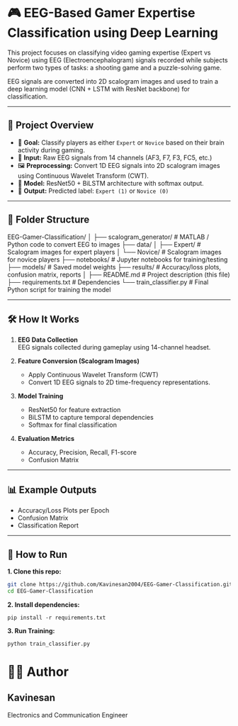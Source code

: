# 🎮 EEG-Based Gamer Expertise Classification using Deep Learning

This project focuses on classifying video gaming expertise (Expert vs Novice) using EEG (Electroencephalogram) signals recorded while subjects perform two types of tasks: a shooting game and a puzzle-solving game.

EEG signals are converted into 2D scalogram images and used to train a deep learning model (CNN + LSTM with ResNet backbone) for classification.

---

## 🧠 Project Overview

- 🎯 **Goal:** Classify players as either `Expert` or `Novice` based on their brain activity during gaming.
- 🧪 **Input:** Raw EEG signals from 14 channels (AF3, F7, F3, FC5, etc.)
- 🖼️ **Preprocessing:** Convert 1D EEG signals into 2D scalogram images using Continuous Wavelet Transform (CWT).
- 🧠 **Model:** ResNet50 + BiLSTM architecture with softmax output.
- 🎯 **Output:** Predicted label: `Expert (1)` or `Novice (0)`

---

## 📂 Folder Structure

EEG-Gamer-Classification/
│
├── scalogram_generator/ # MATLAB / Python code to convert EEG to images
├── data/
│ ├── Expert/ # Scalogram images for expert players
│ └── Novice/ # Scalogram images for novice players
├── notebooks/ # Jupyter notebooks for training/testing
├── models/ # Saved model weights
├── results/ # Accuracy/loss plots, confusion matrix, reports
│
├── README.md # Project description (this file)
├── requirements.txt # Dependencies
└── train_classifier.py # Final Python script for training the model


---

## 🛠️ How It Works

1. **EEG Data Collection**  
   EEG signals collected during gameplay using 14-channel headset.

2. **Feature Conversion (Scalogram Images)**  
   - Apply Continuous Wavelet Transform (CWT)
   - Convert 1D EEG signals to 2D time-frequency representations.

3. **Model Training**  
   - ResNet50 for feature extraction
   - BiLSTM to capture temporal dependencies
   - Softmax for final classification

4. **Evaluation Metrics**  
   - Accuracy, Precision, Recall, F1-score  
   - Confusion Matrix

---

## 📊 Example Outputs

- Accuracy/Loss Plots per Epoch  
- Confusion Matrix  
- Classification Report

---

## 🚀 How to Run

**1. Clone this repo:**
   ```bash
   git clone https://github.com/Kavinesan2004/EEG-Gamer-Classification.git
   cd EEG-Gamer-Classification
   ```
**2. Install dependencies:**
   ```
   pip install -r requirements.txt
   ```
**3. Run Training:**
   ```
   python train_classifier.py
   ```
# 👨‍💻 Author
## Kavinesan
Electronics and Communication Engineer

